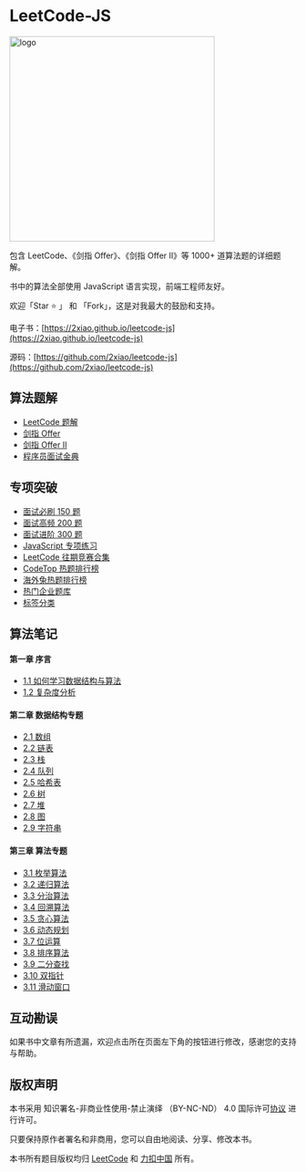 # LeetCode-JS

<p>
  <img src="https://2xiao.github.io/assets/image/leetcode-js-logo.png" alt="logo" height="360"/>
</p>

包含 LeetCode、《剑指 Offer》、《剑指 Offer II》等 1000+ 道算法题的详细题解。

书中的算法全部使用 JavaScript 语言实现，前端工程师友好。

欢迎「Star ⭐️ 」 和 「Fork」，这是对我最大的鼓励和支持。

电子书：[https://2xiao.github.io/leetcode-js](https://2xiao.github.io/leetcode-js)

源码：[https://github.com/2xiao/leetcode-js](https://github.com/2xiao/leetcode-js)

## 算法题解

- [LeetCode 题解](./src/problem/README.md)
- [剑指 Offer](./src/offer/README.md)
- [剑指 Offer II](./src/offer2/README.md)
- [程序员面试金典](./src/interview/README.md)

## 专项突破

- [面试必刷 150 题](./src/plan/top_150_list.md)
- [面试高频 200 题](./src/plan/top_200_list.md)
- [面试进阶 300 题](./src/plan/top_300_list.md)
- [JavaScript 专项练习](./src/plan/js_list.md)
- [LeetCode 往期竞赛合集](./src/plan/contest_list.md)
- [CodeTop 热题排行榜](./src/plan/codetop_list.md)
- [海外兔热题排行榜](./src/plan/rabbit_list.md)
- [热门企业题库](./src/plan/company_list.md)
- [标签分类](./src/plan/tag_list.md)

## 算法笔记

#### 第一章 序言

- [1.1 如何学习数据结构与算法](./src/book/intro.md)
- [1.2 复杂度分析](./src/book/complexity.md)

#### 第二章 数据结构专题

- [2.1 数组](./src/book/array.md)
- [2.2 链表](./src/book/linked_list.md)
- [2.3 栈](./src/book/stack.md)
- [2.4 队列](./src/book/queue.md)
- [2.5 哈希表](./src/book/hash.md)
- [2.6 树](./src/book/tree.md)
- [2.7 堆](./src/book/heap.md)
- [2.8 图](./src/book/graph.md)
- [2.9 字符串](./src/book/string.md)

#### 第三章 算法专题

- [3.1 枚举算法](./src/book/enumeration.md)
- [3.2 递归算法](./src/book/recursion.md)
- [3.3 分治算法](./src/book/divide_conquer.md)
- [3.4 回溯算法](./src/book/backtracking.md)
- [3.5 贪心算法](./src/book/greedy.md)
- [3.6 动态规划](./src/book/dynamic_programming.md)
- [3.7 位运算](./src/book/bit.md)
- [3.8 排序算法](./src/book/sort.md)
- [3.9 二分查找](./src/book/binary_search.md)
- [3.10 双指针](./src/book/two_pointer.md)
- [3.11 滑动窗口](./src/book/slide_window.md)

## 互动勘误

如果书中文章有所遗漏，欢迎点击所在页面左下角的按钮进行修改，感谢您的支持与帮助。

## 版权声明

本书采用 知识署名-非商业性使用-禁止演绎 （BY-NC-ND） 4.0 国际许可[协议](https://creativecommons.org/licenses/by-nc-nd/4.0/legalcode.zh-Hans) 进行许可。

只要保持原作者署名和非商用，您可以自由地阅读、分享、修改本书。

本书所有题目版权均归 [LeetCode](https://leetcode.com/) 和 [力扣中国](https://leetcode-cn.com/) 所有。
